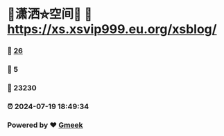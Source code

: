 # 🤠潇洒⛤空间🤠 :link: https://xs.xsvip999.eu.org/xsblog/ 
### :page_facing_up: [26](https://xs.xsvip999.eu.org/xsblog//tag.html) 
### :speech_balloon: 5 
### :hibiscus: 23230 
### :alarm_clock: 2024-07-19 18:49:34 
### Powered by :heart: [Gmeek](https://github.com/Meekdai/Gmeek)
